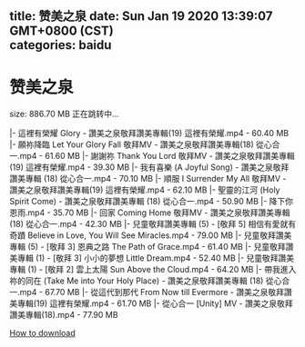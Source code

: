 
title: 赞美之泉
date: Sun Jan 19 2020 13:39:07 GMT+0800 (CST)    
categories: baidu
---

# 赞美之泉
size: 886.70 MB
 正在跳转中...
 
|- 這裡有榮耀 Glory - 讚美之泉敬拜讚美專輯(19) 這裡有榮耀.mp4 - 60.40 MB
|- 願祢降臨 Let Your Glory Fall 敬拜MV - 讚美之泉敬拜讚美專輯(18) 從心合一.mp4 - 61.60 MB
|- 謝謝祢 Thank You Lord 敬拜MV - 讚美之泉敬拜讚美專輯(19) 這裡有榮耀.mp4 - 39.30 MB
|- 我有喜樂 (A Joyful Song) - 讚美之泉敬拜讚美專輯 (18) 從心合一.mp4 - 70.10 MB
|- 順服 I Surrender My All 敬拜MV - 讚美之泉敬拜讚美專輯(19) 這裡有榮耀.mp4 - 62.10 MB
|- 聖靈的江河 (Holy Spirit Come) - 讚美之泉敬拜讚美專輯 (18) 從心合一.mp4 - 50.90 MB
|- 降下你恩雨.mp4 - 35.70 MB
|- 回家 Coming Home 敬拜MV - 讚美之泉敬拜讚美專輯(18) 從心合一.mp4 - 42.30 MB
|- 兒童敬拜讚美專輯 (5) - [敬拜 5] 相信有愛就有奇蹟 Believe in Love, You Will See Miracles.mp4 - 79.00 MB
|- 兒童敬拜讚美專輯 (5) - [敬拜 3] 恩典之路 The Path of Grace.mp4 - 61.40 MB
|- 兒童敬拜讚美專輯 (1) - [敬拜 3] 小小的夢想 Little Dream.mp4 - 52.40 MB
|- 兒童敬拜讚美專輯 (1) - [敬拜 2] 雲上太陽 Sun Above the Cloud.mp4 - 64.20 MB
|- 帶我進入祢的同在 (Take Me into Your Holy Place) - 讚美之泉敬拜讚美專輯 (18) 從心合一.mp4 - 67.70 MB
|- 從這代到那代 From Now till Evermore - 讚美之泉敬拜讚美專輯(19) 這裡有榮耀.mp4 - 61.70 MB
|- 從心合一 [Unity] MV - 讚美之泉敬拜讚美專輯(18).mp4 - 77.90 MB

[How to download](https://bpcam.bemobtrk.com/go/2ceec3aa-1ca2-46d6-b9ff-aaa5c184517c?jno=1924)